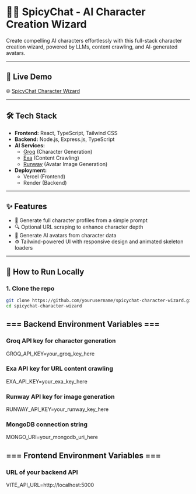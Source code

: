 # 🧙‍♂️ SpicyChat - AI Character Creation Wizard

Create compelling AI characters effortlessly with this full-stack character creation wizard, powered by LLMs, content crawling, and AI-generated avatars.

---

## 🚀 Live Demo

🌐 [SpicyChat Character Wizard]()

---

## 🛠️ Tech Stack

- **Frontend:** React, TypeScript, Tailwind CSS
- **Backend:** Node.js, Express.js, TypeScript
- **AI Services:**
  - [Groq](https://console.groq.com/) (Character Generation)
  - [Exa](https://docs.exa.ai/) (Content Crawling)
  - [Runway](https://runware.ai/) (Avatar Image Generation)
- **Deployment:**
  - Vercel (Frontend)
  - Render (Backend)

---

## ✨ Features

- 🧠 Generate full character profiles from a simple prompt
- 🔍 Optional URL scraping to enhance character depth
- 🎨 Generate AI avatars from character data
- ⚙️ Tailwind-powered UI with responsive design and animated skeleton loaders

---

## 🧪 How to Run Locally

### 1. Clone the repo

```bash
git clone https://github.com/yourusername/spicychat-character-wizard.git
cd spicychat-character-wizard
```

## === Backend Environment Variables ===

### Groq API key for character generation

GROQ_API_KEY=your_groq_key_here

### Exa API key for URL content crawling

EXA_API_KEY=your_exa_key_here

### Runway API key for image generation

RUNWAY_API_KEY=your_runway_key_here

### MongoDB connection string

MONGO_URI=your_mongodb_uri_here

## === Frontend Environment Variables ===

### URL of your backend API

VITE_API_URL=http://localhost:5000
